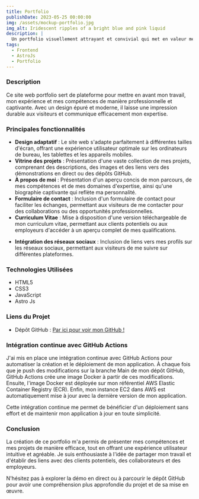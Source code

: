 ```yaml
---
title: Portfolio
publishDate: 2023-05-25 00:00:00
img: /assets/mockup-portfolio.jpg
img_alt: Iridescent ripples of a bright blue and pink liquid
description: |
  Un portfolio visuellement attrayant et convivial qui met en valeur mes compétences, mes projets et mes réalisations.
tags:
  - Frontend
  - AstroJs
  - Portfolio
---
```


### Description

Ce site web portfolio sert de plateforme pour mettre en avant mon travail, mon expérience et mes compétences de manière professionnelle et captivante. Avec un design épuré et moderne, il laisse une impression durable aux visiteurs et communique efficacement mon expertise.

### Principales fonctionnalités

- **Design adaptatif** : Le site web s'adapte parfaitement à différentes tailles d'écran, offrant une expérience utilisateur optimale sur les ordinateurs de bureau, les tablettes et les appareils mobiles.
- **Vitrine des projets** : Présentation d'une vaste collection de mes projets, comprenant des descriptions, des images et des liens vers des démonstrations en direct ou des dépôts GitHub.
- **À propos de moi** : Présentation d'un aperçu concis de mon parcours, de mes compétences et de mes domaines d'expertise, ainsi qu'une biographie captivante qui reflète ma personnalité.
- **Formulaire de contact** : Inclusion d'un formulaire de contact pour faciliter les échanges, permettant aux visiteurs de me contacter pour des collaborations ou des opportunités professionnelles.
- **Curriculum Vitae** : Mise à disposition d'une version téléchargeable de mon curriculum vitae, permettant aux clients potentiels ou aux employeurs d'accéder à un aperçu complet de mes qualifications.
<!-- - **Témoignages** : Présentation de témoignages de clients satisfaits ou de collègues pour renforcer ma crédibilité et consolider ma réputation professionnelle. -->
- **Intégration des réseaux sociaux** : Inclusion de liens vers mes profils sur les réseaux sociaux, permettant aux visiteurs de me suivre sur différentes plateformes.

### Technologies Utilisées

- HTML5
- CSS3
- JavaScript
- Astro Js

### Liens du Projet

- Dépôt GitHub : <a href="https://github.com/gowku/astro-portfolio" target="_blank" rel="noopener noreferrer">Par ici pour voir mon GitHub !</a>

### Intégration continue avec GitHub Actions

J'ai mis en place une intégration continue avec GitHub Actions pour automatiser la création et le déploiement de mon application. À chaque fois que je push des modifications sur la branche Main de mon dépôt GitHub, GitHub Actions crée une image Docker à partir de ces modifications. Ensuite, l'image Docker est déployée sur mon référentiel AWS Elastic Container Registry (ECR). Enfin, mon instance EC2 dans AWS est automatiquement mise à jour avec la dernière version de mon application.

Cette intégration continue me permet de bénéficier d'un déploiement sans effort et de maintenir mon application à jour en toute simplicité.

### Conclusion

La création de ce portfolio m'a permis de présenter mes compétences et mes projets de manière efficace, tout en offrant une expérience utilisateur intuitive et agréable. Je suis enthousiaste à l'idée de partager mon travail et d'établir des liens avec des clients potentiels, des collaborateurs et des employeurs.

N'hésitez pas à explorer la démo en direct ou à parcourir le dépôt GitHub pour avoir une compréhension plus approfondie du projet et de sa mise en œuvre.
